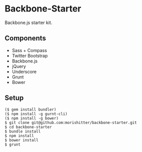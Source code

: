 # Backbone-Starter

Backbone.js starter kit.

## Components
- Sass + Compass
- Twitter Bootstrap
- Backbone.js
 - jQuery
 - Underscore
- Grunt
- Bower

## Setup

```shell
($ gem install bundler)
($ npm install -g gurnt-cli)
($ npm install -g bower)
$ git clone git@github.com:morishitter/backbone-starter.git
$ cd backbone-starter
$ bundle install
$ npm install
$ bower install
$ grunt
```